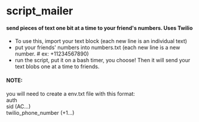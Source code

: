 # script_mailer
#### send pieces of text one bit at a time to your friend's numbers. Uses Twilio

* To use this, import your text block (each new line is an individual text)
* put your friends' numbers into numbers.txt (each new line is a new number. # ex: +11234567890)
* run the script, put it on a bash timer, you choose! Then it will send your text blobs one at a time to friends.

#### NOTE:
you will need to create a env.txt file with this format:\
auth\
sid (AC...)\
twilio_phone_number (+1...)
